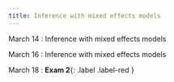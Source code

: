 ```yaml
---
title: Inference with mixed effects models
---
```


March 14
: Inference with mixed effects models

March 16
: Inference with mixed effects models

March 18
: **Exam 2**{: .label .label-red }